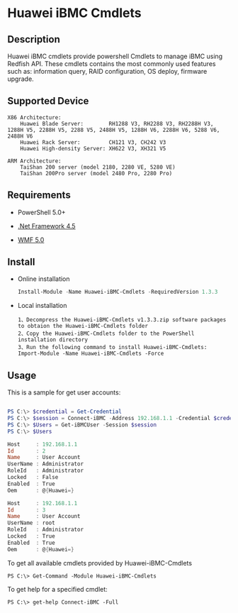 # Huawei iBMC Cmdlets

## Description

Huawei iBMC cmdlets provide powershell Cmdlets to manage iBMC using Redfish API.
These cmdlets contains the most commonly used features such as: information query, RAID configuration, OS deploy, firmware upgrade.

## Supported Device
    X86 Architecture:
        Huawei Blade Server:        RH1288 V3, RH2288 V3, RH2288H V3, 1288H V5, 2288H V5, 2288 V5, 2488H V5, 1288H V6, 2288H V6, 5288 V6, 2488H V6
        Huawei Rack Server:         CH121 V3, CH242 V3
        Huawei High-density Server: XH622 V3, XH321 V5
        
    ARM Architecture:
    	TaiShan 200 server (model 2180, 2280 VE, 5280 VE) 
    	TaiShan 200Pro server (model 2480 Pro, 2280 Pro) 
    

## Requirements

- PowerShell 5.0+

- [.Net Framework 4.5](http://www.microsoft.com/en-us/download/details.aspx?id=30653)

- [WMF 5.0](https://www.microsoft.com/en-us/download/details.aspx?id=50395)

## Install

- Online installation

  ```powershell
  Install-Module -Name Huawei-iBMC-Cmdlets -RequiredVersion 1.3.3
  ```
- Local installation

      1、Decompress the Huawei-iBMC-Cmdlets v1.3.3.zip software packages to obtaion the Huawei-iBMC-Cmdlets folder
      2、Copy the Huawei-iBMC-Cmdlets folder to the PowerShell installation directory  
      3、Run the following command to install Huawei-iBMC-Cmdlets: Import-Module -Name Huawei-iBMC-Cmdlets -Force

## Usage

This is a sample for get user accounts:

```powershell

PS C:\> $credential = Get-Credential
PS C:\> $session = Connect-iBMC -Address 192.168.1.1 -Credential $credential -TrustCert
PS C:\> $Users = Get-iBMCUser -Session $session
PS C:\> $Users

Host     : 192.168.1.1
Id       : 2
Name     : User Account
UserName : Administrator
RoleId   : Administrator
Locked   : False
Enabled  : True
Oem      : @{Huawei=}

Host     : 192.168.1.1
Id       : 3
Name     : User Account
UserName : root
RoleId   : Administrator
Locked   : True
Enabled  : True
Oem      : @{Huawei=}

```

To get all available cmdlets provided by Huawei-iBMC-Cmdlets

```
PS C:\> Get-Command -Module Huawei-iBMC-Cmdlets
```


To get help for a specified cmdlet:

```
PS C:\> get-help Connect-iBMC -Full
```
